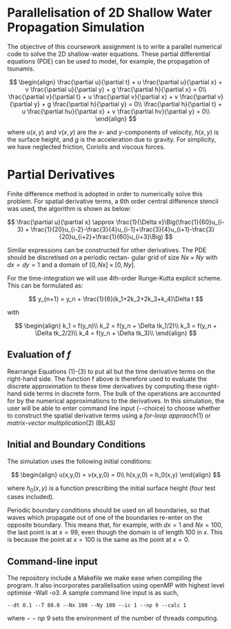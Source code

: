 # Parallelisation of 2D Shallow Water Propagation Simulation

The objective of this coursework assignment is to write a parallel numerical code to solve the 2D shallow-water
equations. These partial differential equations (PDE) can be used to model, for example, the propagation of tsunamis.

$$
\begin{align}
    \frac{\partial u}{\partial t} + u \frac{\partial u}{\partial x} + v \frac{\partial u}{\partial y} + g \frac{\partial h}{\partial x} = 0\\
    \frac{\partial v}{\partial t} + u \frac{\partial v}{\partial x} + v \frac{\partial v}{\partial y} + g \frac{\partial h}{\partial y} = 0\\
    \frac{\partial h}{\partial t} + u \frac{\partial hu}{\partial x} + v \frac{\partial hv}{\partial y} = 0\\
\end{align}
$$

where $u(x, y)$ and $v(x, y)$ are the $x$- and $y$-components of velocity, $h(x, y)$ is the surface height, and $g$ is the
acceleration due to gravity. For simplicity, we have neglected friction, Coriolis and viscous forces.


# Partial Derivatives

Finite difference method is adopted in order to numerically solve this problem. For spatial derivative terms, a 6th order central difference stencil was used, the algorithm is shown as below:

$$
\frac{\partial u}{\partial x} \approx \frac{1}{\Delta x}\Big(\frac{1}{60}u_{i-3} + \frac{1}{20}u_{i-2}-\frac{3}{4}u_{i-1}+\frac{3}{4}u_{i+1}-\frac{3}{20}u_{i+2}+\frac{1}{60}u_{i+3}\Big)
$$

Similar expressions can be constructed for other derivatives. The PDE should be discretised on a periodic rectan-
gular grid of size $Nx\times Ny$ with $dx = dy = 1$ and a domain of $[0, Nx]\times[0, Ny]$.


For the time-integration we will use 4th-order Runge-Kutta explicit scheme. This can be formulated as:

$$
y_{n+1} = y_n + \frac{1}{6}(k_1+2k_2+2k_3+k_4)\Delta t
$$

with 

$$
\begin{align}
    k_1 = f(y_n)\\
    k_2 = f(y_n + \Delta tk_1/2)\\
    k_3 = f(y_n + \Delta tk_2/2)\\
    k_4 = f(y_n + \Delta tk_3)\\
\end{align}
$$


## Evaluation of $f$
Rearrange Equations (1)-(3) to put all but the time derivative terms on the right-hand side. The function f
above is therefore used to evaluate the discrete approximation to these time derivatives by computing these right-
hand side terms in discrete form. The bulk of the operations are accounted for by the numerical approximations to
the derivatives. In this simulation, the user will be able to enter command line input (--choice) to choose whether to construct the spatial derivative terms using a $\textit{for-loop appraoch}$(1) or $\textit{matrix-vector multiplication}$(2) (BLAS)

## Initial and Boundary Conditions
The simulation uses the following initial conditions:

$$
\begin{align}
u(x,y,0) = v(x,y,0) = 0\\
h(x,y,0) = h_0(x,y)
\end{align}
$$

where $h_0(x, y)$ is a function prescribing the initial surface height (four test cases included).


Periodic boundary conditions should be used on all boundaries, so that waves which propagate out of one of the
boundaries re-enter on the opposite boundary. This means that, for example, with $dx = 1$ and $Nx = 100$, the last
point is at $x = 99$, even though the domain is of length 100 in $x$. This is because the point at $x = 100$ is the same as the point at $x = 0$.

## Command-line input
The repository include a Makefile we make ease when compiling the program. It also incorporates parallelisation using openMP with highest level optimise -Wall -o3. A sample command line input is as such,

```command line
--dt 0.1 --T 80.0 --Nx 100 --Ny 100 --ic 1 --np 9 --calc 1
```

where $--np$ 9 sets the environment of the number of threads computing. 
